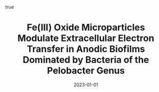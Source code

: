 ---
id: philipponFeIIIOxide2023
title: Fe(III) Oxide Microparticles Modulate Extracellular Electron Transfer in Anodic
  Biofilms Dominated by Bacteria of the Pelobacter Genus
date: '2023-01-01'
authors:
- Philippon, Timothé and Ait-Itto, Fatima-Zahra and Monfort, Alicia and Barrière,
  Frédéric and Behan, James A.
doi: 10.1016/j.bioelechem.2023.108394
publication: 'In: *Bioelectrochemistry* 151'
publication_types:
- '1'
selected: false
tags: []
projects: []
math: true
url: '"https://doi.org/10.1016/j.bioelechem.2023.108394"'
external: true

---